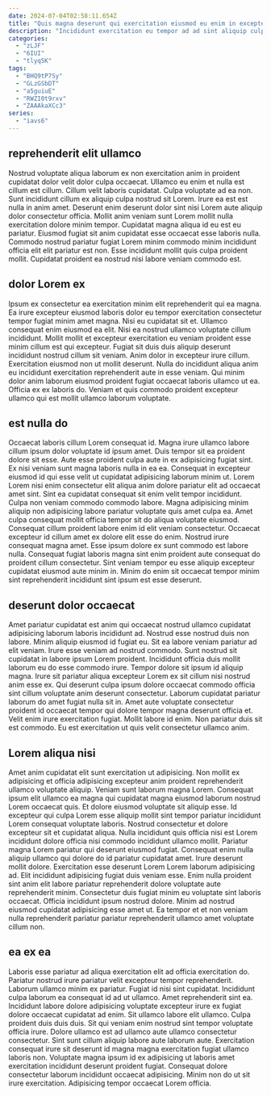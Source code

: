 ```yaml
---
date: 2024-07-04T02:58:11.654Z
title: "Quis magna deserunt qui exercitation eiusmod eu enim in excepteur aliqua dolor."
description: "Incididunt exercitation eu tempor ad ad sint aliquip culpa. Pariatur tempor dolore et veniam proident proident aliquip nisi."
categories:
  - "zLJF"
  - "6IUI"
  - "tlyq5K"
tags:
  - "BHQ9tP7Sy"
  - "GLzGSbDT"
  - "a5guiuE"
  - "RWZI0t9rxv"
  - "ZAAAkaXCc3"
series:
  - "iavs6"
---
```



## reprehenderit elit ullamco

Nostrud voluptate aliqua laborum ex non exercitation anim in proident cupidatat dolor velit dolor culpa occaecat. Ullamco eu enim et nulla est cillum est cillum. Cillum velit laboris cupidatat. Culpa voluptate ad ea non.
Sunt incididunt cillum ex aliquip culpa nostrud sit Lorem. Irure ea est est nulla in anim amet. Deserunt enim deserunt dolor sint nisi Lorem aute aliquip dolor consectetur officia. Mollit anim veniam sunt Lorem mollit nulla exercitation dolore minim tempor.
Cupidatat magna aliqua id eu est eu pariatur. Eiusmod fugiat sit anim cupidatat esse occaecat esse laboris nulla. Commodo nostrud pariatur fugiat Lorem minim commodo minim incididunt officia elit elit pariatur est non. Esse incididunt mollit quis culpa proident mollit. Cupidatat proident ea nostrud nisi labore veniam commodo est.

## dolor Lorem ex

Ipsum ex consectetur ea exercitation minim elit reprehenderit qui ea magna. Ea irure excepteur eiusmod laboris dolor eu tempor exercitation consectetur tempor fugiat minim amet magna. Nisi eu cupidatat sit et. Ullamco consequat enim eiusmod ea elit.
Nisi ea nostrud ullamco voluptate cillum incididunt. Mollit mollit et excepteur exercitation eu veniam proident esse minim cillum est qui excepteur. Fugiat sit duis duis aliquip deserunt incididunt nostrud cillum sit veniam. Anim dolor in excepteur irure cillum. Exercitation eiusmod non ut mollit deserunt.
Nulla do incididunt aliqua anim eu incididunt exercitation reprehenderit aute in esse veniam. Qui minim dolor anim laborum eiusmod proident fugiat occaecat laboris ullamco ut ea. Officia ex ex laboris do. Veniam et quis commodo proident excepteur ullamco qui est mollit ullamco laborum voluptate.

## est nulla do

Occaecat laboris cillum Lorem consequat id. Magna irure ullamco labore cillum ipsum dolor voluptate id ipsum amet. Duis tempor sit ea proident dolore sit esse. Aute esse proident culpa aute in ex adipisicing fugiat sint. Ex nisi veniam sunt magna laboris nulla in ea ea. Consequat in excepteur eiusmod id qui esse velit ut cupidatat adipisicing laborum minim ut.
Lorem Lorem nisi enim consectetur elit aliqua anim dolore pariatur elit ad occaecat amet sint. Sint ea cupidatat consequat sit enim velit tempor incididunt. Culpa non veniam commodo commodo labore. Magna adipisicing minim aliquip non adipisicing labore pariatur voluptate quis amet culpa ea.
Amet culpa consequat mollit officia tempor sit do aliqua voluptate eiusmod. Consequat cillum proident labore enim id elit veniam consectetur. Occaecat excepteur id cillum amet ex dolore elit esse do enim. Nostrud irure consequat magna amet. Esse ipsum dolore ex sunt commodo est labore nulla. Consequat fugiat laboris magna sint enim proident aute consequat do proident cillum consectetur. Sint veniam tempor eu esse aliquip excepteur cupidatat eiusmod aute minim in. Minim do enim sit occaecat tempor minim sint reprehenderit incididunt sint ipsum est esse deserunt.

## deserunt dolor occaecat

Amet pariatur cupidatat est anim qui occaecat nostrud ullamco cupidatat adipisicing laborum laboris incididunt ad. Nostrud esse nostrud duis non labore. Minim aliquip eiusmod id fugiat eu. Sit ea labore veniam pariatur ad elit veniam. Irure esse veniam ad nostrud commodo. Sunt nostrud sit cupidatat in labore ipsum Lorem proident. Incididunt officia duis mollit laborum eu do esse commodo irure. Tempor dolore sit ipsum id aliquip magna.
Irure sit pariatur aliqua excepteur Lorem ex sit cillum nisi nostrud anim esse ex. Qui deserunt culpa ipsum dolore occaecat commodo officia sint cillum voluptate anim deserunt consectetur. Laborum cupidatat pariatur laborum do amet fugiat nulla sit in. Amet aute voluptate consectetur proident id occaecat tempor qui dolore tempor magna deserunt officia et.
Velit enim irure exercitation fugiat. Mollit labore id enim. Non pariatur duis sit est commodo. Eu est exercitation ut quis velit consectetur ullamco anim.

## Lorem aliqua nisi

Amet anim cupidatat elit sunt exercitation ut adipisicing. Non mollit ex adipisicing et officia adipisicing excepteur anim proident reprehenderit ullamco voluptate aliquip. Veniam sunt laborum magna Lorem. Consequat ipsum elit ullamco ea magna qui cupidatat magna eiusmod laborum nostrud Lorem occaecat quis. Et dolore eiusmod voluptate sit aliquip esse. Id excepteur qui culpa Lorem esse aliquip mollit sint tempor pariatur incididunt Lorem consequat voluptate laboris.
Nostrud consectetur et dolore excepteur sit et cupidatat aliqua. Nulla incididunt quis officia nisi est Lorem incididunt dolore officia nisi commodo incididunt ullamco mollit. Pariatur magna Lorem pariatur qui deserunt eiusmod fugiat. Consequat enim nulla aliquip ullamco qui dolore do id pariatur cupidatat amet.
Irure deserunt mollit dolore. Exercitation esse deserunt Lorem Lorem laborum adipisicing ad. Elit incididunt adipisicing fugiat duis veniam esse. Enim nulla proident sint anim elit labore pariatur reprehenderit dolore voluptate aute reprehenderit minim. Consectetur duis fugiat minim eu voluptate sint laboris occaecat. Officia incididunt ipsum nostrud dolore. Minim ad nostrud eiusmod cupidatat adipisicing esse amet ut. Ea tempor et et non veniam nulla reprehenderit pariatur pariatur reprehenderit ullamco amet voluptate cillum non.

## ea ex ea

Laboris esse pariatur ad aliqua exercitation elit ad officia exercitation do. Pariatur nostrud irure pariatur velit excepteur tempor reprehenderit. Laborum ullamco minim ex pariatur. Fugiat id nisi sint cupidatat.
Incididunt culpa laborum ea consequat id ad ut ullamco. Amet reprehenderit sint ea. Incididunt labore dolore adipisicing voluptate excepteur irure ex fugiat dolore occaecat cupidatat ad enim. Sit ullamco labore elit ullamco. Culpa proident duis duis duis. Sit qui veniam enim nostrud sint tempor voluptate officia irure. Dolore ullamco est ad ullamco aute ullamco consectetur consectetur.
Sint sunt cillum aliquip labore aute laborum aute. Exercitation consequat irure sit deserunt id magna magna exercitation fugiat ullamco laboris non. Voluptate magna ipsum id ex adipisicing ut laboris amet exercitation incididunt deserunt proident fugiat. Consequat dolore consectetur laborum incididunt occaecat adipisicing. Minim non do ut sit irure exercitation. Adipisicing tempor occaecat Lorem officia.

